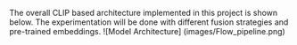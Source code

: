 The overall CLIP based architecture implemented in this project is shown below. The experimentation will be done with different fusion strategies and pre-trained embeddings. ![Model Architecture] (images/Flow_pipeline.png)
